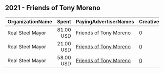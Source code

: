 ## 2021 - Friends of Tony Moreno 
|OrganizationName|Spent|PayingAdvertiserNames|CreativeUrls|Impressions|Genders|AgeBrackets|CountryCodes|BillingAddresses|CandidateBallotInformation|
|:---|---:|:---|:---|---:|:---|:---|:---|:---|:---|
|Real Steel Mayor|81.00 USD|[Friends of Tony Moreno](2021/Friends_of_Tony_Moreno.md)|[0](https://www.snap.com/political-ads/asset/91b606b0b482779eb5ea39f73aa6ab2a96af1377261c3e43b67a9d7df5dc52ba?mediaType=mp4)|14,062||18+|united states|US|Tony Moreno for Pittsburgh Mayor|
|Real Steel Mayor|21.00 USD|[Friends of Tony Moreno](2021/Friends_of_Tony_Moreno.md)|[0](https://www.snap.com/political-ads/asset/9d7c3ca81535ae4c6fce3051c33b546e31bb2bfcd25b008a5e46dd10e7274da2?mediaType=mp4)|3,319||18+|united states|US|Tony Moreno for Pittsburgh Mayor|
|Real Steel Mayor|58.00 USD|[Friends of Tony Moreno](2021/Friends_of_Tony_Moreno.md)|[0](https://www.snap.com/political-ads/asset/ab0197c9f29d53866958e0dfe2c4fee18a9020357c130ae4b48d9176e1be76c9?mediaType=mp4)|10,653||18+|united states|US|Tony Moreno for Pittsburgh Mayor|
